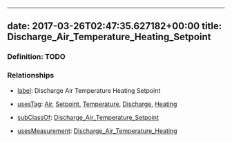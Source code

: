 
---
date: 2017-03-26T02:47:35.627182+00:00
title: Discharge_Air_Temperature_Heating_Setpoint
---
### Definition: TODO

### Relationships

* [label](http://www.w3.org/2000/01/rdf-schema#label): Discharge Air Temperature Heating Setpoint

* [usesTag](https://brickschema.org/schema/1.0/BrickFrame#usesTag): [Air](https://brickschema.org/schema/1.0/BrickTag#Air), [Setpoint](https://brickschema.org/schema/1.0/BrickTag#Setpoint), [Temperature](https://brickschema.org/schema/1.0/BrickTag#Temperature), [Discharge](https://brickschema.org/schema/1.0/BrickTag#Discharge), [Heating](https://brickschema.org/schema/1.0/BrickTag#Heating)

* [subClassOf](http://www.w3.org/2000/01/rdf-schema#subClassOf): [Discharge_Air_Temperature_Setpoint](https://brickschema.org/schema/1.0/Brick#Discharge_Air_Temperature_Setpoint)

* [usesMeasurement](https://brickschema.org/schema/1.0/BrickFrame#usesMeasurement): [Discharge_Air_Temperature_Heating](https://brickschema.org/schema/1.0/Brick#Discharge_Air_Temperature_Heating)
